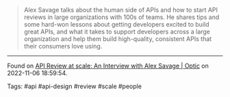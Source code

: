 > Alex Savage talks about the human side of APIs and how to start API reviews in large organizations with 100s of teams. He shares tips and some hard-won lessons about getting developers excited to build great APIs, and what it takes to support developers across a large organization and help them build high-quality, consistent APIs that their consumers love using.

---

Found on [API Review at scale: An Interview with Alex Savage | Optic](https://www.useoptic.com/api-first/api-review-at-scale) on 2022-11-06 18:59:54.

Tags: #api #api-design #review #scale #people 
